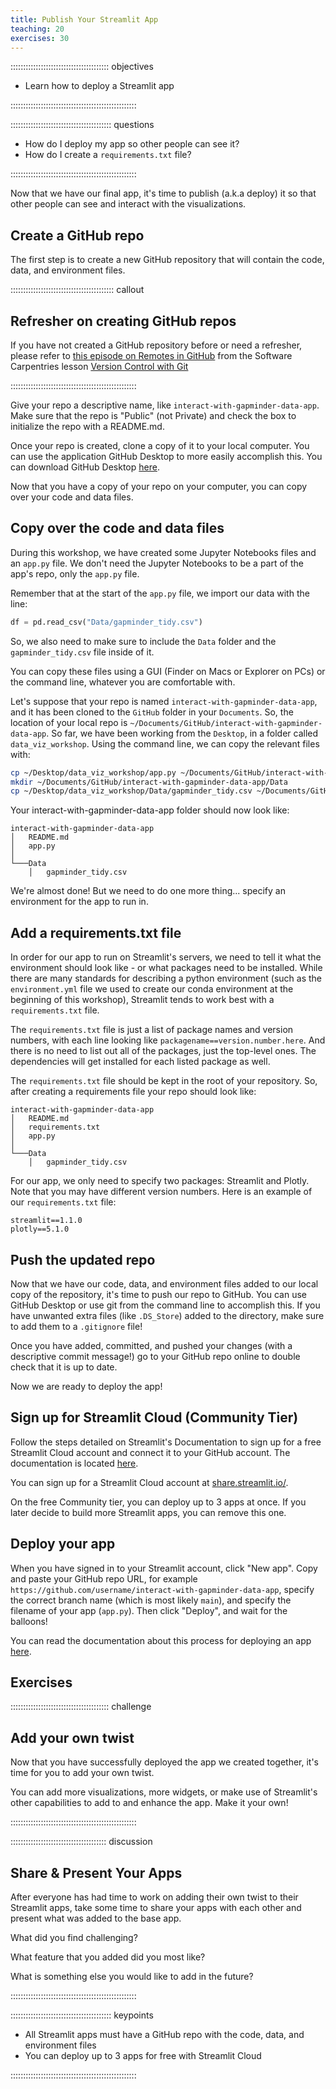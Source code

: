 ```yaml
---
title: Publish Your Streamlit App
teaching: 20
exercises: 30
---
```


::::::::::::::::::::::::::::::::::::::: objectives

- Learn how to deploy a Streamlit app

::::::::::::::::::::::::::::::::::::::::::::::::::

:::::::::::::::::::::::::::::::::::::::: questions

- How do I deploy my app so other people can see it?
- How do I create a `requirements.txt` file?

::::::::::::::::::::::::::::::::::::::::::::::::::

Now that we have our final app, it's time to publish (a.k.a deploy) it so that other people can see and interact with the visualizations.

## Create a GitHub repo

The first step is to create a new GitHub repository that will contain the code, data, and environment files.

:::::::::::::::::::::::::::::::::::::::::  callout

## Refresher on creating GitHub repos

If you have not created a GitHub repository before or need a refresher, please refer to [this episode on Remotes in GitHub](https://swcarpentry.github.io/git-novice/07-github.html) from the Software Carpentries lesson [Version Control with Git](https://swcarpentry.github.io/git-novice/)


::::::::::::::::::::::::::::::::::::::::::::::::::

Give your repo a descriptive name, like `interact-with-gapminder-data-app`. Make sure that the repo is "Public" (not Private) and check the box to initialize the repo with a README.md.

Once your repo is created, clone a copy of it to your local computer. You can use the application GitHub Desktop to more easily accomplish this. You can download GitHub Desktop [here](https://desktop.github.com).

Now that you have a copy of your repo on your computer, you can copy over your code and data files.

## Copy over the code and data files

During this workshop, we have created some Jupyter Notebooks files and an `app.py` file. We don't need the Jupyter Notebooks to be a part of the app's repo, only the `app.py` file.

Remember that at the start of the `app.py` file, we import our data with the line:

```python
df = pd.read_csv("Data/gapminder_tidy.csv")
```

So, we also need to make sure to include the `Data` folder and the `gapminder_tidy.csv` file inside of it.

You can copy these files using a GUI (Finder on Macs or Explorer on PCs) or the command line, whatever you are comfortable with.

Let's suppose that your repo is named `interact-with-gapminder-data-app`, and it has been cloned to the `GitHub` folder in your `Documents`. So, the location of your local repo is `~/Documents/GitHub/interact-with-gapminder-data-app`. So far, we have been working from the `Desktop`, in a folder called `data_viz_workshop`. Using the command line, we can copy the relevant files with:

```bash
cp ~/Desktop/data_viz_workshop/app.py ~/Documents/GitHub/interact-with-gapminder-data-app/app.py
mkdir ~/Documents/GitHub/interact-with-gapminder-data-app/Data
cp ~/Desktop/data_viz_workshop/Data/gapminder_tidy.csv ~/Documents/GitHub/interact-with-gapminder-data-app/Data/gapminder_tidy.csv
```

Your interact-with-gapminder-data-app folder should now look like:

```output
interact-with-gapminder-data-app
│   README.md
│   app.py    
│
└───Data
    │   gapminder_tidy.csv
```

We're almost done! But we need to do one more thing... specify an environment for the app to run in.

## Add a requirements.txt file

In order for our app to run on Streamlit's servers, we need to tell it what the environment should look like - or what packages need to be installed. While there are many standards for describing a python environment (such as the `environment.yml` file we used to create our conda environment at the beginning of this workshop), Streamlit tends to work best with a `requirements.txt` file.

The `requirements.txt` file is just a list of package names and version numbers, with each line looking like `packagename==version.number.here`. And there is no need to list out all of the packages, just the top-level ones. The dependencies will get installed for each listed package as well.

The `requirements.txt` file should be kept in the root of your repository. So, after creating a requirements file your repo should look like:

```output
interact-with-gapminder-data-app
│   README.md
│   requirements.txt    
│   app.py    
│
└───Data
    │   gapminder_tidy.csv
```

For our app, we only need to specify two packages: Streamlit and Plotly. Note that you may have different version numbers. Here is an example of our `requirements.txt` file:

```source
streamlit==1.1.0
plotly==5.1.0
```

## Push the updated repo

Now that we have our code, data, and environment files added to our local copy of the repository, it's time to push our repo to GitHub. You can use GitHub Desktop or use git from the command line to accomplish this. If you have unwanted extra files (like `.DS_Store`) added to the directory, make sure to add them to a `.gitignore` file!

Once you have added, committed, and pushed your changes (with a descriptive commit message!) go to your GitHub repo online to double check that it is up to date.

Now we are ready to deploy the app!

## Sign up for Streamlit Cloud (Community Tier)

Follow the steps detailed on Streamlit's Documentation to sign up for a free Streamlit Cloud account and connect it to your GitHub account. The documentation is located [here](https://docs.streamlit.io/streamlit-cloud/get-started).

You can sign up for a Streamlit Cloud account at [share.streamlit.io/](https://share.streamlit.io/).

On the free Community tier, you can deploy up to 3 apps at once. If you later decide to build more Streamlit apps, you can remove this one.

## Deploy your app

When you have signed in to your Streamlit account, click "New app". Copy and paste your GitHub repo URL, for example `https://github.com/username/interact-with-gapminder-data-app`, specify the correct branch name (which is most likely `main`), and specify the filename of your app (`app.py`). Then click "Deploy", and wait for the balloons!

You can read the documentation about this process for deploying an app [here](https://docs.streamlit.io/streamlit-cloud/get-started/deploy-an-app).

## Exercises

:::::::::::::::::::::::::::::::::::::::  challenge

## Add your own twist

Now that you have successfully deployed the app we created together, it's time for you to add your own twist.

You can add more visualizations, more widgets, or make use of Streamlit's other capabilities to add to and enhance the app. Make it your own!


::::::::::::::::::::::::::::::::::::::::::::::::::

::::::::::::::::::::::::::::::::::::::  discussion

## Share \& Present Your Apps

After everyone has had time to work on adding their own twist to their Streamlit apps, take some time to share your apps with each other and present what was added to the base app.

What did you find challenging?

What feature that you added did you most like?

What is something else you would like to add in the future?


::::::::::::::::::::::::::::::::::::::::::::::::::



:::::::::::::::::::::::::::::::::::::::: keypoints

- All Streamlit apps must have a GitHub repo with the code, data, and environment files
- You can deploy up to 3 apps for free with Streamlit Cloud

::::::::::::::::::::::::::::::::::::::::::::::::::


